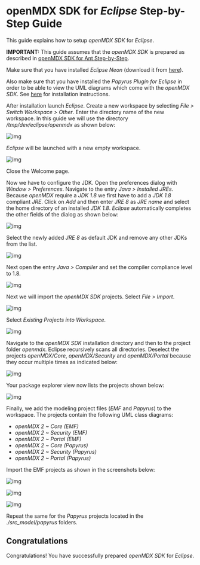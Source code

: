 # openMDX SDK for _Eclipse_ Step-by-Step Guide #

This guide explains how to setup _openMDX SDK_ for _Eclipse_.

__IMPORTANT:__ This guide assumes that the _openMDX SDK_ is prepared as described in [openMDX SDK for Ant Step-by-Step](./StepByStepAnt.md).

Make sure that you have installed _Eclipse Neon_ (download it from [here](http://www.eclipse.org/downloads/packages/release/Neon/1.RC3/)).

Also make sure that you have installed the _Papyrus Plugin for Eclipse_ in order to be able to view the UML diagrams which come with the _openMDX SDK_. See [here](http://www.eclipse.org/papyrus/updates/) for installation instructions.  

After installation launch _Eclipse_. Create a new workspace by selecting _File > Switch Workspace > Other_. Enter the directory name of the new workspace. In this guide we will use the directory _/tmp/dev/eclipse/openmdx_ as shown below:

![img](files/StepByStepEclipse/StepByStepEclipse.pic010.png)

_Eclipse_ will be launched with a new empty workspace.

![img](files/StepByStepEclipse/StepByStepEclipse.pic020.png)

Close the Welcome page. 

Now we have to configure the JDK. Open the preferences dialog with _Window > Preferences_. Navigate to the entry _Java > Installed JREs_. Because _openMDX_ require a _JDK 1.8_ we first have to add a _JDK 1.8_ compliant _JRE_. Click on _Add_ and then enter _JRE 8_ as _JRE name_ and select the home directory of an installed _JDK 1.8_. _Eclipse_ automatically completes the other fields of the dialog as shown below:

![img](files/StepByStepEclipse/StepByStepEclipse.pic030.png)

Select the newly added _JRE 8_ as default JDK and remove any other JDKs from the list.

![img](files/StepByStepEclipse/StepByStepEclipse.pic040.png)

Next open the entry _Java > Compiler_ and set the compiler compliance level to 1.8.

![img](files/StepByStepEclipse/StepByStepEclipse.pic045.png)

Next we will import the _openMDX SDK_ projects. Select _File > Import_.

![img](files/StepByStepEclipse/StepByStepEclipse.pic050.png)

Select _Existing Projects into Workspace_.

![img](files/StepByStepEclipse/StepByStepEclipse.pic060.png)

Navigate to the _openMDX SDK_ installation directory and then to the project folder _openmdx_. Eclipse recursively scans all directories. Deselect the projects _openMDX/Core_, _openMDX/Security_ and _openMDX/Portal_ because they occur multiple times as indicated below:

![img](files/StepByStepEclipse/StepByStepEclipse.pic080.png)

Your package explorer view now lists the projects shown below:

![img](files/StepByStepEclipse/StepByStepEclipse.pic090.png)

Finally, we add the modeling project files (_EMF_ and _Papyrus_) to the workspace. The projects contain the following UML class diagrams:

* _openMDX 2 ~ Core (EMF)_
* _openMDX 2 ~ Security (EMF)_  
* _openMDX 2 ~ Portal (EMF)_
* _openMDX 2 ~ Core (Papyrus)_
* _openMDX 2 ~ Security (Papyrus)_  
* _openMDX 2 ~ Portal (Papyrus)_
 
Import the EMF projects as shown in the screenshots below:

![img](files/StepByStepEclipse/StepByStepEclipse.pic121.png)

![img](files/StepByStepEclipse/StepByStepEclipse.pic122.png)

![img](files/StepByStepEclipse/StepByStepEclipse.pic123.png)

Repeat the same for the _Papyrus_ projects located in the _./src_model/papyrus_ folders.

## Congratulations ##
Congratulations! You have successfully prepared _openMDX SDK_ for _Eclipse_.